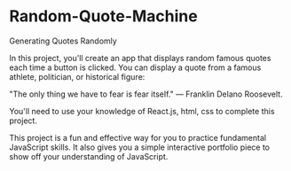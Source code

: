 # Random-Quote-Machine
Generating Quotes Randomly 

In this project, you'll create an app that displays random famous quotes each time a button is clicked. You can display a quote from a famous athlete, politician, or historical figure:

"The only thing we have to fear is fear itself." — Franklin Delano Roosevelt.

You'll need to use your knowledge of React.js, html, css to complete this project.

This project is a fun and effective way for you to practice fundamental JavaScript skills. It also gives you a simple interactive portfolio piece to show off your understanding of JavaScript.
